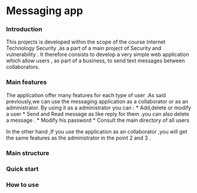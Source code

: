  
# Messaging app


### Introduction 

 This  projects is developed within the scope of the course Internet Technology Security ,as a part of a main project of Security and vulnerability .
It therefore consists to develop a very simple web application which allow users , as part of a business, to send text messages between collaborators.

  ### Main features
  The application offer many features for each type of user .As said previously,we can use the messaging application as a collaborator or as an administrator.
  By using it as a administrator you can :
     * Add,delete or modify  a user
     * Send and Read message as like reply for them .you can also delete a message . 
     * Modify his password 
     * Consult the main directory of all users
      
  In the other hand ,If you use the application as an collaborator ,you will get the same features as the administrator in the point 2 and 3 .  
  
### Main structure 

### Quick start
### How to use 
 
